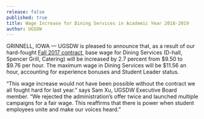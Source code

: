 ```yaml
---
release: false
published: true
title: Wage Increase for Dining Services in Academic Year 2018-2019
author: UGSDW
---
```

GRINNELL, IOWA — UGSDW is pleased to announce that, as a result of our hard-fought [Fall 2017 contract](https://www.ugsdw.org/members/contract/ "UGSDW 2017-2019 Contract"), base wage for Dining Services (D-hall, Spencer Grill, Catering) will be increased by 2.7 percent from $9.50 to $9.76 per hour. The maximum wage in Dining Services will be $11.56 an hour, accounting for experience bonuses and Student Leader status.

“This wage increase would not have been possible without the contract we all fought hard for last year.” says Sam Xu, UGSDW Executive Board member. “We rejected the administration’s offer twice and launched multiple campaigns for a fair wage. This reaffirms that there is power when student employees unite and make our voices heard.”
